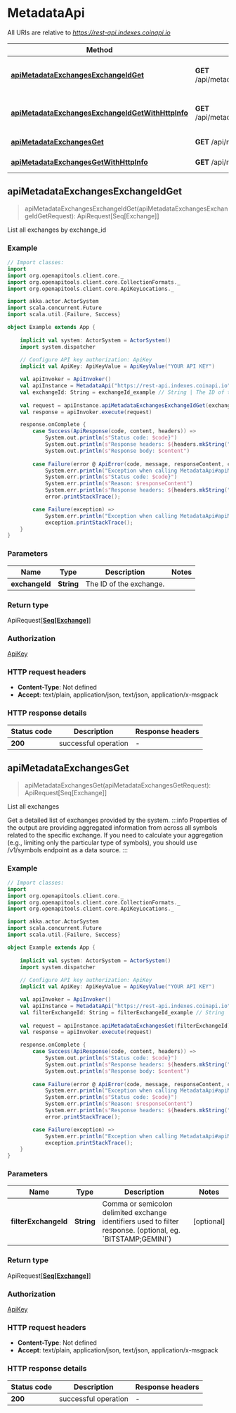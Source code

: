 # MetadataApi

All URIs are relative to *https://rest-api.indexes.coinapi.io*

Method | HTTP request | Description
------------- | ------------- | -------------
[**apiMetadataExchangesExchangeIdGet**](MetadataApi.md#apiMetadataExchangesExchangeIdGet) | **GET** /api/metadata/exchanges/{exchange_id} | List all exchanges by exchange_id
[**apiMetadataExchangesExchangeIdGetWithHttpInfo**](MetadataApi.md#apiMetadataExchangesExchangeIdGetWithHttpInfo) | **GET** /api/metadata/exchanges/{exchange_id} | List all exchanges by exchange_id
[**apiMetadataExchangesGet**](MetadataApi.md#apiMetadataExchangesGet) | **GET** /api/metadata/exchanges | List all exchanges
[**apiMetadataExchangesGetWithHttpInfo**](MetadataApi.md#apiMetadataExchangesGetWithHttpInfo) | **GET** /api/metadata/exchanges | List all exchanges



## apiMetadataExchangesExchangeIdGet

> apiMetadataExchangesExchangeIdGet(apiMetadataExchangesExchangeIdGetRequest): ApiRequest[Seq[Exchange]]

List all exchanges by exchange_id

### Example

```scala
// Import classes:
import 
import org.openapitools.client.core._
import org.openapitools.client.core.CollectionFormats._
import org.openapitools.client.core.ApiKeyLocations._

import akka.actor.ActorSystem
import scala.concurrent.Future
import scala.util.{Failure, Success}

object Example extends App {
    
    implicit val system: ActorSystem = ActorSystem()
    import system.dispatcher
    
    // Configure API key authorization: ApiKey
    implicit val ApiKey: ApiKeyValue = ApiKeyValue("YOUR API KEY")

    val apiInvoker = ApiInvoker()
    val apiInstance = MetadataApi("https://rest-api.indexes.coinapi.io")
    val exchangeId: String = exchangeId_example // String | The ID of the exchange.
    
    val request = apiInstance.apiMetadataExchangesExchangeIdGet(exchangeId)
    val response = apiInvoker.execute(request)

    response.onComplete {
        case Success(ApiResponse(code, content, headers)) =>
            System.out.println(s"Status code: $code}")
            System.out.println(s"Response headers: ${headers.mkString(", ")}")
            System.out.println(s"Response body: $content")
        
        case Failure(error @ ApiError(code, message, responseContent, cause, headers)) =>
            System.err.println("Exception when calling MetadataApi#apiMetadataExchangesExchangeIdGet")
            System.err.println(s"Status code: $code}")
            System.err.println(s"Reason: $responseContent")
            System.err.println(s"Response headers: ${headers.mkString(", ")}")
            error.printStackTrace();

        case Failure(exception) => 
            System.err.println("Exception when calling MetadataApi#apiMetadataExchangesExchangeIdGet")
            exception.printStackTrace();
    }
}
```

### Parameters


Name | Type | Description  | Notes
------------- | ------------- | ------------- | -------------
 **exchangeId** | **String**| The ID of the exchange. |

### Return type

ApiRequest[[**Seq[Exchange]**](Exchange.md)]


### Authorization

[ApiKey](../README.md#ApiKey)

### HTTP request headers

- **Content-Type**: Not defined
- **Accept**: text/plain, application/json, text/json, application/x-msgpack

### HTTP response details
| Status code | Description | Response headers |
|-------------|-------------|------------------|
| **200** | successful operation |  -  |


## apiMetadataExchangesGet

> apiMetadataExchangesGet(apiMetadataExchangesGetRequest): ApiRequest[Seq[Exchange]]

List all exchanges

Get a detailed list of exchanges provided by the system.                :::info  Properties of the output are providing aggregated information from across all symbols related to the specific exchange. If you need to calculate your aggregation (e.g., limiting only the particular type of symbols), you should use /v1/symbols endpoint as a data source.  :::

### Example

```scala
// Import classes:
import 
import org.openapitools.client.core._
import org.openapitools.client.core.CollectionFormats._
import org.openapitools.client.core.ApiKeyLocations._

import akka.actor.ActorSystem
import scala.concurrent.Future
import scala.util.{Failure, Success}

object Example extends App {
    
    implicit val system: ActorSystem = ActorSystem()
    import system.dispatcher
    
    // Configure API key authorization: ApiKey
    implicit val ApiKey: ApiKeyValue = ApiKeyValue("YOUR API KEY")

    val apiInvoker = ApiInvoker()
    val apiInstance = MetadataApi("https://rest-api.indexes.coinapi.io")
    val filterExchangeId: String = filterExchangeId_example // String | Comma or semicolon delimited exchange identifiers used to filter response. (optional, eg. `BITSTAMP;GEMINI`)
    
    val request = apiInstance.apiMetadataExchangesGet(filterExchangeId)
    val response = apiInvoker.execute(request)

    response.onComplete {
        case Success(ApiResponse(code, content, headers)) =>
            System.out.println(s"Status code: $code}")
            System.out.println(s"Response headers: ${headers.mkString(", ")}")
            System.out.println(s"Response body: $content")
        
        case Failure(error @ ApiError(code, message, responseContent, cause, headers)) =>
            System.err.println("Exception when calling MetadataApi#apiMetadataExchangesGet")
            System.err.println(s"Status code: $code}")
            System.err.println(s"Reason: $responseContent")
            System.err.println(s"Response headers: ${headers.mkString(", ")}")
            error.printStackTrace();

        case Failure(exception) => 
            System.err.println("Exception when calling MetadataApi#apiMetadataExchangesGet")
            exception.printStackTrace();
    }
}
```

### Parameters


Name | Type | Description  | Notes
------------- | ------------- | ------------- | -------------
 **filterExchangeId** | **String**| Comma or semicolon delimited exchange identifiers used to filter response. (optional, eg. &#x60;BITSTAMP;GEMINI&#x60;) | [optional]

### Return type

ApiRequest[[**Seq[Exchange]**](Exchange.md)]


### Authorization

[ApiKey](../README.md#ApiKey)

### HTTP request headers

- **Content-Type**: Not defined
- **Accept**: text/plain, application/json, text/json, application/x-msgpack

### HTTP response details
| Status code | Description | Response headers |
|-------------|-------------|------------------|
| **200** | successful operation |  -  |

